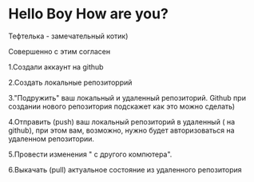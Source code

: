 # Hello  Boy How are you?

Тефтелька - замечательный котик)

Совершенно с этим согласен

1.Создали аккаунт на github

2.Создать локальные репозиторрий

3."Подружить" ваш локальный и удаленный репозиторий. Github при создании нового репозитория подскажет как это можно сделать)

4.Отправить (push) ваш локальный репозиторий в удаленный ( на github), при этом вам, возможно, нужно будет авторизоваться на удаленном репозитории.

5.Провести изменения " с другого компютера".

6.Выкачать (pull) актуальное состояние из удаленного репозитория 
